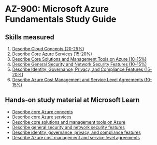 # AZ-900: Microsoft Azure Fundamentals Study Guide

## Skills measured
1. [Describe Cloud Concepts (20-25%)](1-Describe%20Cloud%20Concepts%20(20-25%25).md)
2. [Describe Core Azure Services (15-20%)](2-Describe%20Core%20Azure%20Services%20(15-20%25).md)
3. [Describe Core Solutions and Management Tools on Azure (10-15%)](3-Describe%20Core%20Solutions%20and%20Management%20Tools%20on%20Azure%20(10-15%25).md)
4. [Describe General Security and Network Security Features (10-15%)](4-Describe%20General%20Security%20and%20Network%20Security%20Features%20(10-15%25).md)
5. [Describe Identity, Governance, Privacy, and Compliance Features (15-20%)](5-Describe%20Identity,%20Governance,%20Privacy,%20and%20Compliance%20Features%20(15-20%25).md)
6. [Describe Azure Cost Management and Service Level Agreements (10-15%)](6-Describe%20Azure%20Cost%20Management%20and%20Service%20Level%20Agreements%20(10-15%25).md)

## Hands-on study material at Microsoft Learn

* [Describe core Azure concepts](https://docs.microsoft.com/en-us/learn/paths/az-900-describe-cloud-concepts)
* [Describe core Azure services](https://docs.microsoft.com/en-us/learn/paths/az-900-describe-core-azure-services)
* [Describe core solutions and management tools on Azure](https://docs.microsoft.com/en-us/learn/paths/az-900-describe-core-solutions-management-tools-azure)
* [Describe general security and network security features](https://docs.microsoft.com/en-us/learn/paths/az-900-describe-general-security-network-security-features)
* [Describe identity, governance, privacy, and compliance features](https://docs.microsoft.com/en-us/learn/paths/az-900-describe-identity-governance-privacy-compliance-features)
* [Describe Azure cost management and service level agreements](https://docs.microsoft.com/en-us/learn/paths/az-900-describe-azure-cost-management-service-level-agreements)